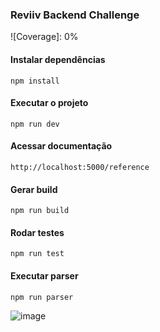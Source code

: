 ### Reviiv Backend Challenge

![Coverage]: 0%

#### Instalar dependências

```
npm install
```

#### Executar o projeto

```
npm run dev
```

#### Acessar documentação

```
http://localhost:5000/reference
```

#### Gerar build

```
npm run build
```

#### Rodar testes

```
npm run test
```

#### Executar parser

```
npm run parser
```

![image](https://github.com/user-attachments/assets/df522a31-e64e-4772-8bba-fb43e0ce0dde)
